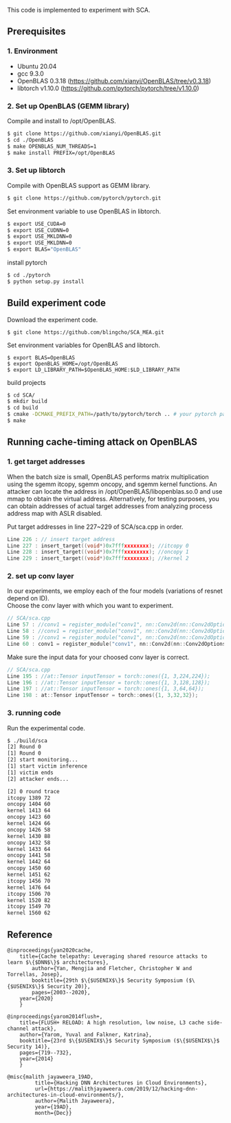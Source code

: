 This code is implemented to experiment with SCA.

## Prerequisites



### 1. Environment
 - Ubuntu 20.04
 - gcc 9.3.0
 - OpenBLAS 0.3.18 (https://github.com/xianyi/OpenBLAS/tree/v0.3.18)
 - libtorch v1.10.0 (https://github.com/pytorch/pytorch/tree/v1.10.0)

### 2. Set up OpenBLAS (GEMM library)

Compile and install to /opt/OpenBLAS.

```bash
$ git clone https://github.com/xianyi/OpenBLAS.git
$ cd ./OpenBLAS
$ make OPENBLAS_NUM_THREADS=1
$ make install PREFIX=/opt/OpenBLAS
```

### 3. Set up libtorch

Compile with OpenBLAS support as GEMM library.

```bash
$ git clone https://github.com/pytorch/pytorch.git
```

Set environment variable to use OpenBLAS in libtorch.

```bash
$ export USE_CUDA=0
$ export USE_CUDNN=0
$ export USE_MKLDNN=0
$ export USE_MKLDNN=0
$ export BLAS="OpenBLAS"
```

install pytorch

```bash
$ cd ./pytorch
$ python setup.py install
```

## Build experiment code

Download the experiment code.

```
$ git clone https://github.com/blingcho/SCA_MEA.git
```

Set environment variables for OpenBLAS and libtorch.

```
$ export BLAS=OpenBLAS
$ export OpenBLAS_HOME=/opt/OpenBLAS
$ export LD_LIBRARY_PATH=$OpenBLAS_HOME:$LD_LIBRARY_PATH
```

build projects

```bash
$ cd SCA/
$ mkdir build
$ cd build
$ cmake -DCMAKE_PREFIX_PATH=/path/to/pytorch/torch .. # your pytorch path
$ make
```



## Running cache-timing attack on OpenBLAS



### 1. get target addresses

When the batch size is small, OpenBLAS performs matrix multiplication using the sgemm itcopy, sgemm oncopy, and sgemm kernel functions.
An attacker can locate the address in /opt/OpenBLAS/libopenblas.so.0 and use mmap to obtain the virtual address.
Alternatively, for testing purposes, you can obtain addresses of actual target addresses from analyzing process address map with ASLR disabled.


Put target addresses in line 227~229 of SCA/sca.cpp in order.

```c
Line 226 : // insert target address
Line 227 : insert_target((void*)0x7fffxxxxxxxx); //itcopy 0
Line 228 : insert_target((void*)0x7fffxxxxxxxx); //oncopy 1
Line 229 : insert_target((void*)0x7fffxxxxxxxx); //kernel 2
```

### 2. set up conv layer

In our experiments, we employ each of the four models (variations of resnet depend on ID).  
Choose the conv layer with which you want to experiment. 

```c
// SCA/sca.cpp
Line 57 : //conv1 = register_module("conv1", nn::Conv2d(nn::Conv2dOptions(3, 64, 7).stride(2).padding(3))); //224
Line 58 : //conv1 = register_module("conv1", nn::Conv2d(nn::Conv2dOptions(3, 64, 3).stride(2).padding(1))); //128
Line 59 : //conv1 = register_module("conv1", nn::Conv2d(nn::Conv2dOptions(3, 64, 4).stride(1).padding(1))); //64
Line 60 : conv1 = register_module("conv1", nn::Conv2d(nn::Conv2dOptions(3, 64, 3).stride(1).padding(1))); //32
```

Make sure the input data for your choosed conv layer is correct.

```c
// SCA/sca.cpp
Line 195 : //at::Tensor inputTensor = torch::ones({1, 3,224,224});
Line 196 : //at::Tensor inputTensor = torch::ones({1, 3,128,128});
Line 197 : //at::Tensor inputTensor = torch::ones({1, 3,64,64});
Line 198 : at::Tensor inputTensor = torch::ones({1, 3,32,32});
```

### 3. running code

Run the experimental code.

```bash
$ ./build/sca
[2] Round 0
[1] Round 0
[2] start monitoring...
[1] start victim inference
[1] victim ends
[2] attacker ends...

[2] 0 round trace
itcopy 1389 72
oncopy 1404 60
kernel 1413 64
oncopy 1423 60
kernel 1424 66
oncopy 1426 58
kernel 1430 88
oncopy 1432 58
kernel 1433 64
oncopy 1441 58
kernel 1442 64
oncopy 1450 60
kernel 1451 62
itcopy 1456 70
kernel 1476 64
itcopy 1506 70
kernel 1520 82
itcopy 1549 70
kernel 1560 62
```

## Reference

```
@inproceedings{yan2020cache,
	title={Cache telepathy: Leveraging shared resource attacks to learn $\{$DNN$\}$ architectures},
    	author={Yan, Mengjia and Fletcher, Christopher W and Torrellas, Josep},
      	booktitle={29th $\{$USENIX$\}$ Security Symposium ($\{$USENIX$\}$ Security 20)},
        pages={2003--2020},
	year={2020}
	}

@inproceedings{yarom2014flush+,
	title={FLUSH+ RELOAD: A high resolution, low noise, L3 cache side-channel attack},
	author={Yarom, Yuval and Falkner, Katrina},
	booktitle={23rd $\{$USENIX$\}$ Security Symposium ($\{$USENIX$\}$ Security 14)},
	pages={719--732},
	year={2014}
	}

@misc{malith jayaweera_19AD,
	     title={Hacking DNN Architectures in Cloud Environments},
	     url={https://malithjayaweera.com/2019/12/hacking-dnn-architectures-in-cloud-environments/},
	     author={Malith Jayaweera},
	     year={19AD},
	     month={Dec}}
```








